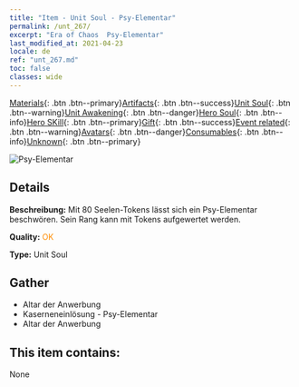 ```yaml
---
title: "Item - Unit Soul - Psy-Elementar"
permalink: /unt_267/
excerpt: "Era of Chaos  Psy-Elementar"
last_modified_at: 2021-04-23
locale: de
ref: "unt_267.md"
toc: false
classes: wide
---
```

 [Materials](/ItemsDE/){: .btn .btn--primary}[Artifacts](/ItemsDE/Artifacts/){: .btn .btn--success}[Unit Soul](/ItemsDE/UnitSoul/){: .btn .btn--warning}[Unit Awakening](/ItemsDE/UnitAwakening/){: .btn .btn--danger}[Hero Soul](/ItemsDE/HeroSoul/){: .btn .btn--info}[Hero SKill](/ItemsDE/HeroSkill/){: .btn .btn--primary}[Gift](/ItemsDE/Gift/){: .btn .btn--success}[Event related](/ItemsDE/Events/){: .btn .btn--warning}[Avatars](/ItemsDE/Avatars/){: .btn .btn--danger}[Consumables](/ItemsDE/Consumables/){: .btn .btn--info}[Unknown](/ItemsDE/Unknown/){: .btn .btn--primary}

 ![Psy-Elementar](/images/u/ti_jingshenyuansu.jpg)

## Details
 **Beschreibung:** Mit 80 Seelen-Tokens lässt sich ein Psy-Elementar beschwören. Sein Rang kann mit Tokens aufgewertet werden.

 **Quality:** <span style="color: #FF8C00">OK</span>

 **Type:** Unit Soul

## Gather

*    Altar der Anwerbung 
*    Kaserneneinlösung - Psy-Elementar 
*    Altar der Anwerbung 

## This item contains:

  None

